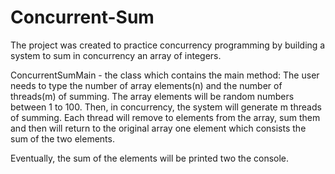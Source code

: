 # Concurrent-Sum

The project was created to practice concurrency programming by building a system to sum in concurrency an array of integers.

ConcurrentSumMain - the class which contains the main method:
The user needs to type the number of array elements(n) and the number of threads(m) of summing. The array elements will be random numbers between 1 to 100. Then, in concurrency, the system will generate m threads of summing. Each thread will remove to elements from the array, sum them and then will return to the original array one element which consists the sum of the two elements.

Eventually, the sum of the elements will be printed two the console.

